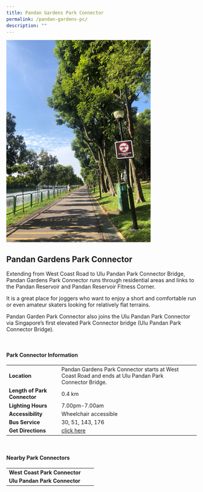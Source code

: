 ```yaml
---
title: Pandan Gardens Park Connector
permalink: /pandan-gardens-pc/
description: ""
---
```

![Pandan Gardens Park Connector](/images/pandan%20gardens%20park%20connector.jpg)

## Pandan Gardens Park Connector

Extending from West Coast Road to Ulu Pandan Park Connector Bridge, Pandan Gardens Park Connector runs through residential areas and links to the Pandan Reservoir and Pandan Reservoir Fitness Corner.

It is a great place for joggers who want to enjoy a short and comfortable run or even amateur skaters looking for relatively flat terrains.

Pandan Garden Park Connector also joins the Ulu Pandan Park Connector via Singapore’s first elevated Park Connector bridge (Ulu Pandan Park Connector Bridge).

<br>

#### Park Connector Information

|  |  |  |
| -------- | -------- | -------- |
| **Location** | Pandan Gardens Park Connector starts at West Coast Road and ends at Ulu Pandan Park Connector Bridge.|
| **Length of Park Connector** | 0.4 km  |
| **Lighting Hours** | 7.00pm-7.00am |
| **Accessibility** | Wheelchair accessible|
| **Bus Service** | 30, 51, 143, 176 |
| **Get Directions** | [click here](https://www.onemap.gov.sg/?lat=1.3193502&amp;lng=103.7503248) |

<br>

#### Nearby Park Connectors

|   |  |  |
| -------- | -------- | -------- |
| **West Coast Park Connector**
**Ulu Pandan Park Connector**|